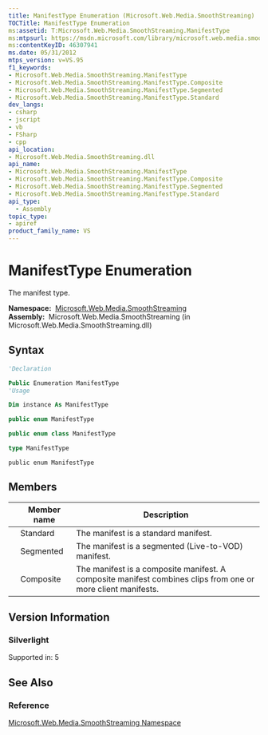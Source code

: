 ```yaml
---
title: ManifestType Enumeration (Microsoft.Web.Media.SmoothStreaming)
TOCTitle: ManifestType Enumeration
ms:assetid: T:Microsoft.Web.Media.SmoothStreaming.ManifestType
ms:mtpsurl: https://msdn.microsoft.com/library/microsoft.web.media.smoothstreaming.manifesttype(v=VS.95)
ms:contentKeyID: 46307941
ms.date: 05/31/2012
mtps_version: v=VS.95
f1_keywords:
- Microsoft.Web.Media.SmoothStreaming.ManifestType
- Microsoft.Web.Media.SmoothStreaming.ManifestType.Composite
- Microsoft.Web.Media.SmoothStreaming.ManifestType.Segmented
- Microsoft.Web.Media.SmoothStreaming.ManifestType.Standard
dev_langs:
- csharp
- jscript
- vb
- FSharp
- cpp
api_location:
- Microsoft.Web.Media.SmoothStreaming.dll
api_name:
- Microsoft.Web.Media.SmoothStreaming.ManifestType
- Microsoft.Web.Media.SmoothStreaming.ManifestType.Composite
- Microsoft.Web.Media.SmoothStreaming.ManifestType.Segmented
- Microsoft.Web.Media.SmoothStreaming.ManifestType.Standard
api_type:
  - Assembly
topic_type:
- apiref
product_family_name: VS
---
```


# ManifestType Enumeration

The manifest type.

**Namespace:**  [Microsoft.Web.Media.SmoothStreaming](microsoft-web-media-smoothstreaming-namespace_1.md)  
**Assembly:**  Microsoft.Web.Media.SmoothStreaming (in Microsoft.Web.Media.SmoothStreaming.dll)

## Syntax

```vb
'Declaration

Public Enumeration ManifestType
'Usage

Dim instance As ManifestType
```

```csharp
public enum ManifestType
```

```cpp
public enum class ManifestType
```

``` fsharp
type ManifestType
```

```jscript
public enum ManifestType
```

## Members

||Member name|Description|
|--- |--- |--- |
||Standard|The manifest is a standard manifest.|
||Segmented|The manifest is a segmented (Live-to-VOD) manifest.|
||Composite|The manifest is a composite manifest. A composite manifest combines clips from one or more client manifests.|

## Version Information

### Silverlight

Supported in: 5  

## See Also

### Reference

[Microsoft.Web.Media.SmoothStreaming Namespace](microsoft-web-media-smoothstreaming-namespace_1.md)

